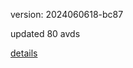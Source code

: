 version: 2024060618-bc87

updated 80 avds

[details](https://github.com/0x74f917491bfa7ebfa379/ali_avd_db/blob/master/change_log/2024/06/06/18/bc87.txt)